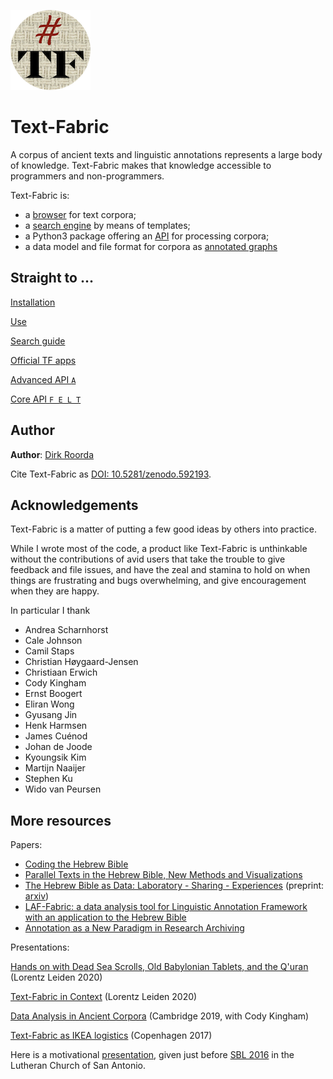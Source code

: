 ![logo](images/tf-small.png)

# Text-Fabric

A corpus of ancient texts and linguistic annotations represents a large body of knowledge.
Text-Fabric makes that knowledge accessible to programmers and non-programmers.

Text-Fabric is:

* a [browser](Use/Browser.md) for text corpora;
* a [search engine](Use/Search.md) by means of templates;
* a Python3 package offering an [API](Api/App.md) for processing corpora;
* a data model and file format for corpora as [annotated graphs](Model/Data-Model.md)

## Straight to ...

[Installation](About/Install.md)

[Use](Use/Use.md)

[Search guide](Use/Search.md)

[Official TF apps](About/Corpora.md)

[Advanced API `A`](Api/App.md)

[Core API `F E L T`](Api/Fabric.md)

## Author

**Author**:
[Dirk Roorda]({{i}})

Cite Text-Fabric as
[DOI: 10.5281/zenodo.592193]({{tfdoi}}).

## Acknowledgements

Text-Fabric is a matter of putting a few good ideas by others into practice.

While I wrote most of the code,
a product like Text-Fabric is unthinkable without the contributions
of avid users that take the trouble to give feedback and file issues,
and have the zeal and stamina to hold on
when things are frustrating and bugs overwhelming,
and give encouragement when they are happy.

In particular I thank

* Andrea Scharnhorst
* Cale Johnson
* Camil Staps
* Christian Høygaard-Jensen
* Christiaan Erwich
* Cody Kingham
* Ernst Boogert
* Eliran Wong
* Gyusang Jin
* Henk Harmsen
* James Cuénod
* Johan de Joode
* Kyoungsik Kim
* Martijn Naaijer
* Stephen Ku
* Wido van Peursen

## More resources

Papers:

* [Coding the Hebrew Bible]({{codingdoi}})
* [Parallel Texts in the Hebrew Bible, New Methods and Visualizations ]({{arxiv4}})
* [The Hebrew Bible as Data: Laboratory - Sharing - Experiences]({{ubiq1}})
   (preprint: [arxiv]({{arxiv1}}))
* [LAF-Fabric: a data analysis tool for Linguistic Annotation Framework with an application to the Hebrew Bible]({{arxiv2}})
* [Annotation as a New Paradigm in Research Archiving]({{arxiv3}})

Presentations:

[Hands on with Dead Sea Scrolls, Old Babylonian Tablets, and the Q'uran]({{tutl}})
(Lorentz Leiden 2020)

[Text-Fabric in Context]({{pres4}}) (Lorentz Leiden 2020)

[Data Analysis in Ancient Corpora]({{pres3}}) (Cambridge 2019, with Cody Kingham)

[Text-Fabric as IKEA logistics]({{pres2}}) (Copenhagen 2017)

Here is a motivational [presentation]({{pres1}}), given just before [SBL 2016]({{sbl1}})
in the Lutheran Church of San Antonio.
